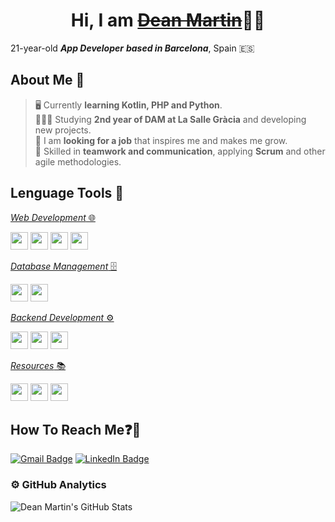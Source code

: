 <h1 align="center">Hi, I am <a href="https://github.com/iamdeanmartin?tab=repositories"><s>Dean Martin</s></a>👋🏻</h1>

21-year-old ***App Developer*** ***based in Barcelona***, Spain 🇪🇸

<h2>About Me 🤔</h2>

> 🖥️ Currently **learning Kotlin, PHP and Python**.  
> 👨🏻‍💻 Studying **2nd year of DAM at La Salle Gràcia** and developing new projects.<br>
> 💼 I am **looking for a job** that inspires me and makes me grow.  
> 🤝 Skilled in **teamwork and communication**, applying **Scrum** and other agile methodologies.  

<h2>Lenguage Tools 🔧</h2>

<u>*Web Development* 🌐</u>

<p>
  <img src="https://img.shields.io/badge/-HTML5-E34F26?style=flat&logo=html5&logoColor=white" height="28">
  <img src="https://img.shields.io/badge/-CSS3-1572B6?style=flat&logo=css3&logoColor=white" height="28">
  <img src="https://img.shields.io/badge/-JavaScript-323330?style=flat&logo=javascript&logoColor=F7DF1E" height="28">
  <img src="https://img.shields.io/badge/-PHP-777BB4?style=flat&logo=php&logoColor=white" height="28">
</p>

<u>*Database Management* 🗄️</u>  

<p>
  <img src="https://img.shields.io/badge/-MongoDB-47A248?style=flat&logo=mongodb&logoColor=white" height="28">
  <img src="https://img.shields.io/badge/-MySQL-4479A1?style=flat&logo=mysql&logoColor=white" height="28">
</p>

<u>*Backend Development* ⚙️</u>  

<p>
  <img src="https://img.shields.io/badge/-Python-3776AB?style=flat&logo=python&logoColor=white" height="28">
  <img src="https://img.shields.io/badge/-Java-007396?style=flat&logo=java&logoColor=white" height="28">
  <img src="https://img.shields.io/badge/-Kotlin-0095D5?style=flat&logo=kotlin&logoColor=white" height="28">
</p>

<u>*Resources* 📚</u>  

<p>
  <img src="https://img.shields.io/badge/-GitHub%20Projects-181717?style=flat&logo=github&logoColor=white" height="28">
  <img src="https://img.shields.io/badge/-Git-F05032?style=flat&logo=git&logoColor=white" height="28">
  <img src="https://img.shields.io/badge/-Notion-000000?style=flat&logo=notion&logoColor=white" height="28">
</p>

<h2>How To Reach Me❓📩</h2>

[![Gmail Badge](https://img.shields.io/badge/-dean.martin@gracia.lasalle.cat-EA4335?style=flat&logo=gmail&logoColor=white)](mailto:dean.martin@gracia.lasalle.cat)
[![LinkedIn Badge](https://img.shields.io/badge/-deanmartingarcia-0A66C2?style=flat&logo=linkedin&logoColor=white)](https://www.linkedin.com/in/deanmartingarcia/)

### ⚙️ GitHub Analytics  

<img src="https://github-readme-stats.vercel.app/api?username=iamdeanmartin&show_icons=true&theme=tokyonight&hide_border=true&count_private=true" alt="Dean Martin's GitHub Stats" />
